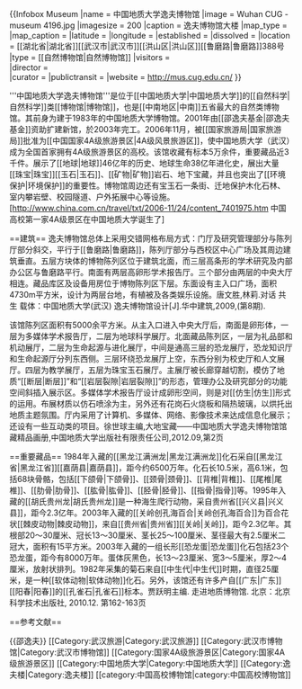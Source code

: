 {{Infobox Museum
|name          = 中国地质大学逸夫博物馆
|image         = Wuhan CUG - museum 4196.jpg
|imagesize     = 200
|caption       = 逸夫博物馆大楼
|map_type      = 
|map_caption   = 
|latitude      = 
|longitude     = 
|established   =
|dissolved     = 
|location      = [[湖北省|湖北省]][[武汉市|武汉市]][[洪山区|洪山区]][[鲁磨路|鲁磨路]]388号
|type          = [[自然博物馆|自然博物馆]]
|visitors      =  
|director      =  
|curator       = 
|publictransit = 
|website       = http://mus.cug.edu.cn/
}}

'''中国地质大学逸夫博物馆'''是位于[[中国地质大学|中国地质大学]]的[[自然科学|自然科学]]类[[博物馆|博物馆]]，也是[[中南地区|中南]]五省最大的自然类博物馆。其前身为建于1983年的中国地质大学博物馆。2001年由[[邵逸夫基金|邵逸夫基金]]资助扩建新馆，於2003年完工。2006年11月，被[[国家旅游局|国家旅游局]]批准为[[中国国家4A级旅游景区|4A级风景旅游区]]，使中国地质大学（武汉）成为全国首家拥有4A级旅游景区的高校。该馆收藏有标本5万余件，重要藏品近3千件。展示了[[地球|地球]]46亿年的历史、地球生命38亿年进化史，展出大量[[珠宝|珠宝]][[玉石|玉石]]、[[矿物|矿物]]岩石、地下宝藏，并且也突出了[[环境保护|环境保护]]的重要性。博物馆周边还有宝玉石一条街、迁地保护木化石林、室内攀岩壁、校园隧道、户外拓展中心等设施。<ref>[http://www.china.com.cn/travel/txt/2006-11/24/content_7401975.htm 中国高校第一家4A级景区在中国地质大学诞生了] </ref><ref name="xushiqiu"/>

==建筑==
逸夫博物馆总体上采用交错网格布局方式：门厅及研究管理部分与陈列厅部分斜交，平行于[[鲁磨路|鲁磨路]]，陈列厅部分与西校区中心广场及其周边建筑垂直。五层方块体的博物陈列区位于建筑北面，而三层高条形的学术研究及内部办公区与鲁磨路平行。南面有两层高卵形学术报告厅。三个部分由两层的中央大厅相连。藏品库区及设备用房位于博物陈列区下层。东面设有主入口广场，面积4730m平方米，设计为两层台地，有植被及各类娱乐设施。<ref name="tanglin">唐文胜,林莉.对话 共生 载体：中国地质大学(武汉) 逸夫博物馆设计[J].华中建筑,2009,(第8期).</ref>

该馆陈列区面积有5000余平方米。从主入口进入中央大厅后，南面是卵形体，一层为多媒体学术报告厅，二层为地球科学展厅。北面藏品陈列区，一层为礼品部和机动展厅，二层为生命起源与进化展厅，中间是通高三层的恐龙展厅，恐龙知识厅和生命起源厅分列东西侧。三层环绕恐龙展厅上空，东西分别为校史厅和人文展厅。四层为教学展厅，五层为珠宝玉石展厅。主展厅被长廊穿越切割，模仿了地质“[[断层|断层]]”和“[[岩层裂隙|岩层裂隙]]”的形态，管理办公及研究部分的功能空间斜插入展示区。多媒体学术报告厅设计成卵形空间，则是对[[仿生|仿生]]形式的运用。布展材质以仿石喷涂为主，另外还有花岗石火烧板和隔热玻璃，以烘托出地质主题氛围。<ref name="tanglin"/>厅内采用了计算机、多媒体、网络、影像技术来达成信息化展示；还设有一些互动类的项目。<ref name="xushiqiu">徐世球主编,大地宝藏——中国地质大学逸夫博物馆馆藏精品画册,中国地质大学出版社有限责任公司,2012.09,第2页</ref>

==重要藏品==
1984年入藏的[[黑龙江满洲龙|黑龙江满洲龙]]化石采自[[黑龙江省|黑龙江省]][[嘉荫县|嘉荫县]]，距今约6500万年。化石长10.5米，高6.1米，包括68块骨骼，包括[[下颌骨|下颌骨]]、[[颈骨|颈骨]]、[[背椎|背椎]]、[[尾椎|尾椎]]、[[肋骨|肋骨]]、[[肱骨|肱骨]]、[[胫骨|胫骨]]、[[指骨|指骨]]等。1995年入藏的[[胡氏贵州龙|胡氏贵州龙]]是一种海生爬行动物，采自贵州省[[兴义县|兴义县]]，距今2.3亿年。2003年入藏的[[关岭创孔海百合|关岭创孔海百合]]为百合花状[[棘皮动物|棘皮动物]]，来自[[贵州省|贵州省]][[关岭|关岭]]，距今2.3亿年。其根部20～30厘米、冠长13～30厘米、茎长25～100厘米、茎径最大有2.5厘米二冠大，面积有15平方米。2003年入藏的一组长形[[恐龙蛋|恐龙蛋]]化石包括23个恐龙蛋，距今有8000万年。蛋体灰黑色，长13～23厘米、宽3～5厘米，厚2～4厘米，放射状排列。1982年采集的菊石来自[[中生代|中生代]]时期，直径25厘米，是一种[[软体动物|软体动物]]化石。另外，该馆还有许多产自[[广东|广东]][[阳春|阳春]]的[[孔雀石|孔雀石]]标本。<ref>贾跃明主编. 走进地质博物馆. 北京：北京科学技术出版社, 2010.12. 第162-163页</ref>

==参考文献==
<div class="references-small">
<references></references>
</div>

{{邵逸夫}}
[[Category:武汉旅游|Category:武汉旅游]]
[[Category:武汉市博物馆|Category:武汉市博物馆]]
[[Category:国家4A级旅游景区|Category:国家4A级旅游景区]]
[[Category:中国地质大学|Category:中国地质大学]]
[[Category:逸夫楼|Category:逸夫楼]]
[[category:中国高校博物馆|category:中国高校博物馆]]